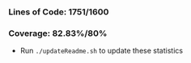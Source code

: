 ### Lines of Code: 1751/1600

### Coverage: 82.83%/80%

- Run `./updateReadme.sh` to update these statistics

